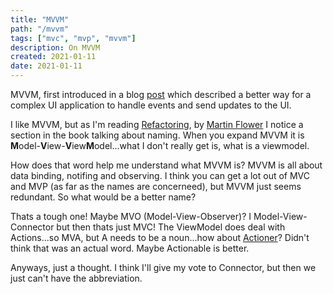 ```yaml
---
title: "MVVM"
path: "/mvvm"
tags: ["mvc", "mvp", "mvvm"]
description: On MVVM
created: 2021-01-11
date: 2021-01-11
---
```


MVVM, first introduced in a blog [post](https://docs.microsoft.com/en-us/archive/msdn-magazine/2009/february/patterns-wpf-apps-with-the-model-view-viewmodel-design-pattern) which described a better way for a complex UI application to handle events and send updates to the UI.

I like MVVM, but as I'm reading [Refactoring](https://www.amazon.com/Refactoring-Improving-Existing-Addison-Wesley-Signature/dp/0134757599/ref=sr_1_1?dchild=1&hvadid=77790464257241&hvbmt=bb&hvdev=c&hvqmt=b&keywords=martin+fowler+refactoring&qid=1609950318&sr=8-1&tag=mh0b-20), by [Martin Flower](https://martinfowler.com) I notice a section in the book talking about naming. When you expand MVVM it is **M**odel-**V**iew-**V**iew**M**odel...what I don't really get is, what is a viewmodel.

How does that word help me understand what MVVM is? MVVM is all about data binding, notifing and observing. I think you can get a lot out of MVC and MVP (as far as the names are concerneed), but MVVM just seems redundant. So what would be a better name?

Thats a tough one! Maybe MVO (Model-View-Observer)? I Model-View-Connector but then thats just MVC! The ViewModel does deal with Actions...so MVA, but A needs to be a noun...how about [Actioner](https://www.merriam-webster.com/dictionary/actioner)? Didn't think that was an actual word. Maybe Actionable is better.

Anyways, just a thought. I think I'll give my vote to Connector, but then we just can't have the abbreviation.

